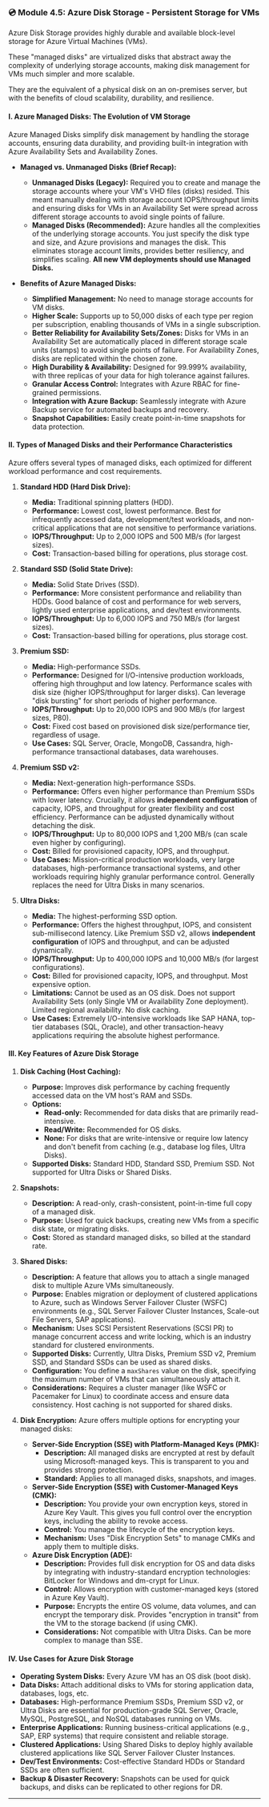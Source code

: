 ### **💿 Module 4.5: Azure Disk Storage - Persistent Storage for VMs**

Azure Disk Storage provides highly durable and available block-level storage for Azure Virtual Machines (VMs). 

These "managed disks" are virtualized disks that abstract away the complexity of underlying storage accounts, making disk management for VMs much simpler and more scalable. 

They are the equivalent of a physical disk on an on-premises server, but with the benefits of cloud scalability, durability, and resilience.

#### **I. Azure Managed Disks: The Evolution of VM Storage**

Azure Managed Disks simplify disk management by handling the storage accounts, ensuring data durability, and providing built-in integration with Azure Availability Sets and Availability Zones.

* **Managed vs. Unmanaged Disks (Brief Recap):**
    * **Unmanaged Disks (Legacy):** Required you to create and manage the storage accounts where your VM's VHD files (disks) resided. This meant manually dealing with storage account IOPS/throughput limits and ensuring disks for VMs in an Availability Set were spread across different storage accounts to avoid single points of failure.
    * **Managed Disks (Recommended):** Azure handles all the complexities of the underlying storage accounts. You just specify the disk type and size, and Azure provisions and manages the disk. This eliminates storage account limits, provides better resiliency, and simplifies scaling. **All new VM deployments should use Managed Disks.**

* **Benefits of Azure Managed Disks:**
    * **Simplified Management:** No need to manage storage accounts for VM disks.
    * **Higher Scale:** Supports up to 50,000 disks of each type per region per subscription, enabling thousands of VMs in a single subscription.
    * **Better Reliability for Availability Sets/Zones:** Disks for VMs in an Availability Set are automatically placed in different storage scale units (stamps) to avoid single points of failure. For Availability Zones, disks are replicated within the chosen zone.
    * **High Durability & Availability:** Designed for 99.999% availability, with three replicas of your data for high tolerance against failures.
    * **Granular Access Control:** Integrates with Azure RBAC for fine-grained permissions.
    * **Integration with Azure Backup:** Seamlessly integrate with Azure Backup service for automated backups and recovery.
    * **Snapshot Capabilities:** Easily create point-in-time snapshots for data protection.

#### **II. Types of Managed Disks and their Performance Characteristics**

Azure offers several types of managed disks, each optimized for different workload performance and cost requirements.

1.  **Standard HDD (Hard Disk Drive):**
    * **Media:** Traditional spinning platters (HDD).
    * **Performance:** Lowest cost, lowest performance. Best for infrequently accessed data, development/test workloads, and non-critical applications that are not sensitive to performance variations.
    * **IOPS/Throughput:** Up to 2,000 IOPS and 500 MB/s (for largest sizes).
    * **Cost:** Transaction-based billing for operations, plus storage cost.

2.  **Standard SSD (Solid State Drive):**
    * **Media:** Solid State Drives (SSD).
    * **Performance:** More consistent performance and reliability than HDDs. Good balance of cost and performance for web servers, lightly used enterprise applications, and dev/test environments.
    * **IOPS/Throughput:** Up to 6,000 IOPS and 750 MB/s (for largest sizes).
    * **Cost:** Transaction-based billing for operations, plus storage cost.

3.  **Premium SSD:**
    * **Media:** High-performance SSDs.
    * **Performance:** Designed for I/O-intensive production workloads, offering high throughput and low latency. Performance scales with disk size (higher IOPS/throughput for larger disks). Can leverage "disk bursting" for short periods of higher performance.
    * **IOPS/Throughput:** Up to 20,000 IOPS and 900 MB/s (for largest sizes, P80).
    * **Cost:** Fixed cost based on provisioned disk size/performance tier, regardless of usage.
    * **Use Cases:** SQL Server, Oracle, MongoDB, Cassandra, high-performance transactional databases, data warehouses.

4.  **Premium SSD v2:**
    * **Media:** Next-generation high-performance SSDs.
    * **Performance:** Offers even higher performance than Premium SSDs with lower latency. Crucially, it allows **independent configuration** of capacity, IOPS, and throughput for greater flexibility and cost efficiency. Performance can be adjusted dynamically without detaching the disk.
    * **IOPS/Throughput:** Up to 80,000 IOPS and 1,200 MB/s (can scale even higher by configuring).
    * **Cost:** Billed for provisioned capacity, IOPS, and throughput.
    * **Use Cases:** Mission-critical production workloads, very large databases, high-performance transactional systems, and other workloads requiring highly granular performance control. Generally replaces the need for Ultra Disks in many scenarios.

5.  **Ultra Disks:**
    * **Media:** The highest-performing SSD option.
    * **Performance:** Offers the highest throughput, IOPS, and consistent sub-millisecond latency. Like Premium SSD v2, allows **independent configuration** of IOPS and throughput, and can be adjusted dynamically.
    * **IOPS/Throughput:** Up to 400,000 IOPS and 10,000 MB/s (for largest configurations).
    * **Cost:** Billed for provisioned capacity, IOPS, and throughput. Most expensive option.
    * **Limitations:** Cannot be used as an OS disk. Does not support Availability Sets (only Single VM or Availability Zone deployment). Limited regional availability. No disk caching.
    * **Use Cases:** Extremely I/O-intensive workloads like SAP HANA, top-tier databases (SQL, Oracle), and other transaction-heavy applications requiring the absolute highest performance.

#### **III. Key Features of Azure Disk Storage**

1.  **Disk Caching (Host Caching):**
    * **Purpose:** Improves disk performance by caching frequently accessed data on the VM host's RAM and SSDs.
    * **Options:**
        * **Read-only:** Recommended for data disks that are primarily read-intensive.
        * **Read/Write:** Recommended for OS disks.
        * **None:** For disks that are write-intensive or require low latency and don't benefit from caching (e.g., database log files, Ultra Disks).
    * **Supported Disks:** Standard HDD, Standard SSD, Premium SSD. Not supported for Ultra Disks or Shared Disks.

2.  **Snapshots:**
    * **Description:** A read-only, crash-consistent, point-in-time full copy of a managed disk.
    * **Purpose:** Used for quick backups, creating new VMs from a specific disk state, or migrating disks.
    * **Cost:** Stored as standard managed disks, so billed at the standard rate.

3.  **Shared Disks:**
    * **Description:** A feature that allows you to attach a single managed disk to multiple Azure VMs simultaneously.
    * **Purpose:** Enables migration or deployment of clustered applications to Azure, such as Windows Server Failover Cluster (WSFC) environments (e.g., SQL Server Failover Cluster Instances, Scale-out File Servers, SAP applications).
    * **Mechanism:** Uses SCSI Persistent Reservations (SCSI PR) to manage concurrent access and write locking, which is an industry standard for clustered environments.
    * **Supported Disks:** Currently, Ultra Disks, Premium SSD v2, Premium SSD, and Standard SSDs can be used as shared disks.
    * **Configuration:** You define a `maxShares` value on the disk, specifying the maximum number of VMs that can simultaneously attach it.
    * **Considerations:** Requires a cluster manager (like WSFC or Pacemaker for Linux) to coordinate access and ensure data consistency. Host caching is not supported for shared disks.

4.  **Disk Encryption:**
    Azure offers multiple options for encrypting your managed disks:
    * **Server-Side Encryption (SSE) with Platform-Managed Keys (PMK):**
        * **Description:** All managed disks are encrypted at rest by default using Microsoft-managed keys. This is transparent to you and provides strong protection.
        * **Standard:** Applies to all managed disks, snapshots, and images.
    * **Server-Side Encryption (SSE) with Customer-Managed Keys (CMK):**
        * **Description:** You provide your own encryption keys, stored in Azure Key Vault. This gives you full control over the encryption keys, including the ability to revoke access.
        * **Control:** You manage the lifecycle of the encryption keys.
        * **Mechanism:** Uses "Disk Encryption Sets" to manage CMKs and apply them to multiple disks.
    * **Azure Disk Encryption (ADE):**
        * **Description:** Provides full disk encryption for OS and data disks by integrating with industry-standard encryption technologies: BitLocker for Windows and dm-crypt for Linux.
        * **Control:** Allows encryption with customer-managed keys (stored in Azure Key Vault).
        * **Purpose:** Encrypts the entire OS volume, data volumes, and can encrypt the temporary disk. Provides "encryption in transit" from the VM to the storage backend (if using CMK).
        * **Considerations:** Not compatible with Ultra Disks. Can be more complex to manage than SSE.

#### **IV. Use Cases for Azure Disk Storage**

* **Operating System Disks:** Every Azure VM has an OS disk (boot disk).
* **Data Disks:** Attach additional disks to VMs for storing application data, databases, logs, etc.
* **Databases:** High-performance Premium SSDs, Premium SSD v2, or Ultra Disks are essential for production-grade SQL Server, Oracle, MySQL, PostgreSQL, and NoSQL databases running on VMs.
* **Enterprise Applications:** Running business-critical applications (e.g., SAP, ERP systems) that require consistent and reliable storage.
* **Clustered Applications:** Using Shared Disks to deploy highly available clustered applications like SQL Server Failover Cluster Instances.
* **Dev/Test Environments:** Cost-effective Standard HDDs or Standard SSDs are often sufficient.
* **Backup & Disaster Recovery:** Snapshots can be used for quick backups, and disks can be replicated to other regions for DR.

---